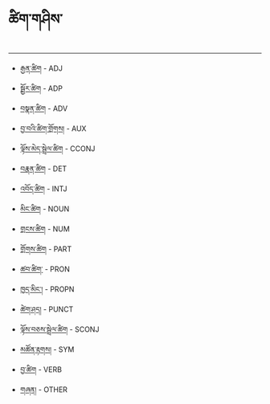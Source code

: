 # ཚིག་གཤིས་
***


- [རྒྱན་ཚིག](bo/ཚིག་གཤིས་/ADJ.md)    - ADJ
- [སྦྱོར་ཚིག](bo/ཚིག་གཤིས་/ADP.md)    - ADP
- [བསྣན་ཚིག](bo/ཚིག་གཤིས་/ADV.md)  - ADV
- [བྱ་བའི་ཚིག་གྲོགས།](bo/ཚིག་གཤིས་/AUX.md) - AUX
- [ལྟོས་མེད་སྦྲེལ་ཚིག](bo/ཚིག་གཤིས་/CCONJ.md) - CCONJ
- [བརྣན་ཚིག](bo/ཚིག་གཤིས་/DET.md) - DET
- [འབོད་ཚིག](bo/ཚིག་གཤིས་/INTJ.md) - INTJ
- [མིང་ཚིག](bo/ཚིག་གཤིས་/NOUN.md) - NOUN
- [གྲངས་ཚིག](bo/ཚིག་གཤིས་/NUM.md) - NUM
- [གྲོགས་ཚིག](bo/ཚིག་གཤིས་/PART.md) - PART
- [ཚབ་ཚིག༌](bo/ཚིག་གཤིས་/PRON.md) - PRON
- [ཁྱད་མིང་།](bo/ཚིག་གཤིས་/PROPN.md) - PROPN
- [ཚེག་ཤད།](bo/ཚིག་གཤིས་/PUNCT.md) - PUNCT
- [ལྟོས་བཅས་སྦྲེལ་ཚིག](bo/ཚིག་གཤིས་/SCONJ.md) - SCONJ
- [མཚོན་རྟགས།](bo/ཚིག་གཤིས་/SYM.md) - SYM
- [བྱ་ཚིག](bo/ཚིག་གཤིས་/VERB.md) - VERB
- [གཞན།](bo/ཚིག་གཤིས་/OTHER.md) - OTHER